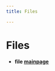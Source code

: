 ```yaml
---
title: Files

---
```


# Files




* **file [mainpage](/api-ref/api/Files/mainpage_8md.md#files-mainpage)** 




